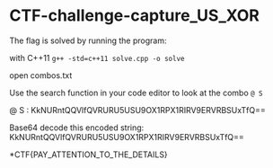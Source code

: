 # CTF-challenge-capture_US_XOR

The flag is solved by running the program:  

with C++11 ```g++ -std=c++11 solve.cpp -o solve```  

open combos.txt  

Use the search function in your code editor to look at the combo ```@ S```  

@ S : KkNURntQQVlfQVRURU5USU9OX1RPX1RIRV9ERVRBSUxTfQ==  

Base64 decode this encoded string: KkNURntQQVlfQVRURU5USU9OX1RPX1RIRV9ERVRBSUxTfQ==  

*CTF{PAY_ATTENTION_TO_THE_DETAILS}

